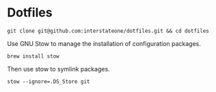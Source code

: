 # Dotfiles

`git clone git@github.com:interstateone/dotfiles.git && cd dotfiles`

Use GNU Stow to manage the installation of configuration packages.

`brew install stow`

Then use stow to symlink packages.

`stow --ignore=.DS_Store git`
